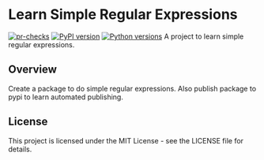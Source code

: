 # Learn Simple Regular Expressions

[![pr-checks](https://github.com/rohit1998/lsre/actions/workflows/pr-checks.yml/badge.svg)](https://github.com/rohit1998/lsre/actions/workflows/pr-checks.yml)
[![PyPI version](https://img.shields.io/pypi/v/lsre.svg)](https://pypi.org/project/lsre/)
[![Python versions](https://img.shields.io/pypi/pyversions/lsre.svg)](https://pypi.org/project/lsre/)
A project to learn simple regular expressions.

## Overview

Create a package to do simple regular expressions. Also publish package to pypi to learn automated publishing.

## License

This project is licensed under the MIT License - see the LICENSE file for details.
